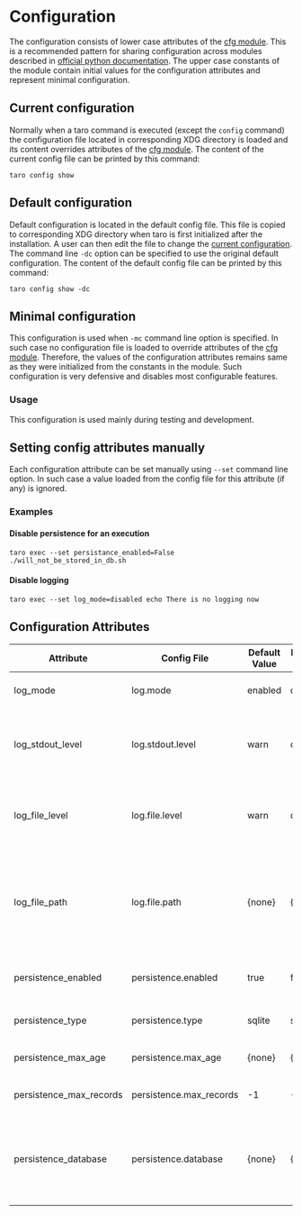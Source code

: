# Configuration

The configuration consists of lower case attributes of the [cfg module](taro/cfg.py).
This is a recommended pattern for sharing configuration across modules described in [official python documentation](https://docs.python.org/3/faq/programming.html#how-do-i-share-global-variables-across-modules).
The upper case constants of the module contain initial values for the configuration attributes and represent minimal configuration.

## Current configuration
Normally when a taro command is executed (except the `config` command) the configuration file located in corresponding XDG directory is loaded
and its content overrides attributes of the [cfg module](taro/cfg.py).
The content of the current config file can be printed by this command:

`taro config show`

## Default configuration
Default configuration is located in the default config file. This file is copied to corresponding XDG directory when taro is first initialized after the installation.
A user can then edit the file to change the [current configuration](#current-configuration). The command line `-dc` option can be specified to use the original default configuration.
The content of the default config file can be printed by this command:

`taro config show -dc`

## Minimal configuration
This configuration is used when `-mc` command line option is specified. In such case no configuration file is loaded to override attributes of the [cfg module](taro/cfg.py).
Therefore, the values of the configuration attributes remains same as they were initialized from the constants in the module.
Such configuration is very defensive and disables most configurable features.

### Usage
This configuration is used mainly during testing and development.

## Setting config attributes manually
Each configuration attribute can be set manually using `--set` command line option. In such case a value loaded from the config file for this attribute (if any) is ignored.

### Examples
#### Disable persistence for an execution
`taro exec --set persistance_enabled=False ./will_not_be_stored_in_db.sh`

#### Disable logging
`taro exec --set log_mode=disabled echo There is no logging now`

## Configuration Attributes
| Attribute               | Config File             | Default Value | Minimal Value | Values                                  | Note                                                                                                   |
|-------------------------|-------------------------|---------------|---------------|-----------------------------------------|--------------------------------------------------------------------------------------------------------|
 | log_mode                | log.mode                | enabled       | disabled      | enabled, disabled, propagate            ||
 | log_stdout_level        | log.stdout.level        | warn          | off           | off, debug, info, warn, error, critical ||
 | log_file_level          | log.file.level          | warn          | off           | off, debug, info, warn, error, critical ||
 | log_file_path           | log.file.path           | {none}        | {none}        | Full path for the log file              | When none is set the directory is resolved accordingtaro.d to XDG spec and the file name is `taro.log` |
 | persistence_enabled     | persistence.enabled     | true          | false         | Boolean values (1, 0, on, off, etc.)    ||
 | persistence_type        | persistence.type        | sqlite        | sqlite        | sqlite                                  | Only SQLite is supported for now                                                                       |
 | persistence_max_age     | persistence.max_age     | {none}        | {none}        | ISO 8601 duration format                |                                                                                                        |
 | persistence_max_records | persistence.max_records | -1            | -1            | -1, 0, positive integer                 | -1 value disables max records feature                                                                  |
 | persistence_database    | persistence.database    | {none}        | {none}        | Full path for the sqlite db file        | When none is set the directory is resolved according to XDG spec and the file name is `jobs.db`        |
